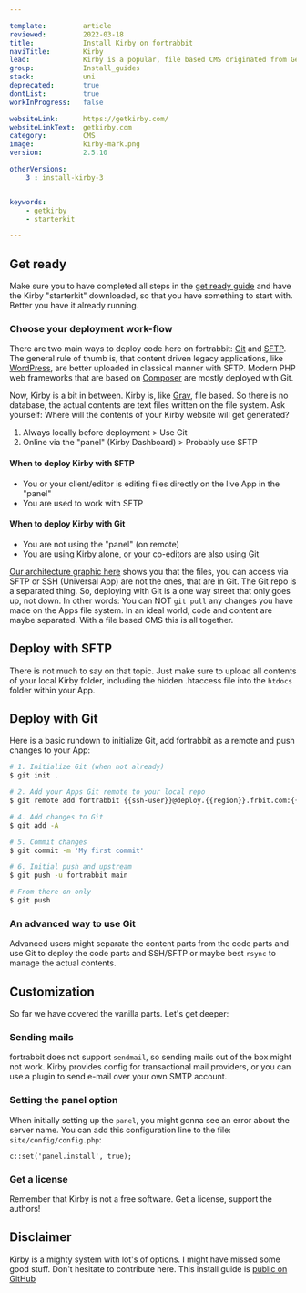 ```yaml
---

template:         article
reviewed:         2022-03-18
title:            Install Kirby on fortrabbit
naviTitle:        Kirby
lead:             Kirby is a popular, file based CMS originated from Germany (YEAH!). Learn here how to install and tune Kirby on fortrabbit.
group:            Install_guides
stack:            uni
deprecated:       true
dontList:         true
workInProgress:   false

websiteLink:      https://getkirby.com/
websiteLinkText:  getkirby.com
category:         CMS
image:            kirby-mark.png
version:          2.5.10

otherVersions:
    3 : install-kirby-3


keywords:
    - getkirby
    - starterkit

---
```


## Get ready

Make sure you to have completed all steps in the [get ready guide](/get-ready) and have the Kirby "starterkit" downloaded, so that you have something to start with. Better you have it already running.

### Choose your deployment work-flow

There are two main ways to deploy code here on fortrabbit: [Git](/git-deployment) and [SFTP](/sftp-uni). The general rule of thumb is, that content driven legacy applications, like [WordPress](/install-wordpress), are better uploaded in classical manner with SFTP. Modern PHP web frameworks that are based on [Composer](/composer) are mostly deployed with Git. 

Now, Kirby is a bit in between. Kirby is, like [Grav](/install-grav), file based. So there is no database, the actual contents are text files written on the file system. Ask yourself: Where will the contents of your Kirby website will get generated? 

1. Always locally before deployment  > Use Git
2. Online via the "panel" (Kirby Dashboard) > Probably use SFTP

#### When to deploy Kirby with SFTP

* You or your client/editor is editing files directly on the live App in the "panel"
* You are used to work with SFTP

#### When to deploy Kirby with Git

* You are not using the "panel" (on remote)
* You are using Kirby alone, or your co-editors are also using Git

[Our architecture graphic here](/deployment-methods-uni#toc-understanding-the-architecture) shows you that the files, you can access via SFTP or SSH (Universal App) are not the ones, that are in Git. The Git repo is a separated thing. So, deploying with Git is a one way street that only goes up, not down. In other words: You can NOT `git pull` any changes you have made on the Apps file system. In an ideal world, code and content are maybe separated. With a file based CMS this is all together.

## Deploy with SFTP

There is not much to say on that topic. Just make sure to upload all contents of your local Kirby folder, including the hidden .htaccess file into the `htdocs` folder within your App. 


## Deploy with Git

Here is a basic rundown to initialize Git, add fortrabbit as a remote and push changes to your App:

```bash
# 1. Initialize Git (when not already)
$ git init .

# 2. Add your Apps Git remote to your local repo
$ git remote add fortrabbit {{ssh-user}}@deploy.{{region}}.frbit.com:{{app-name}}.git

# 4. Add changes to Git
$ git add -A

# 5. Commit changes
$ git commit -m 'My first commit'

# 6. Initial push and upstream
$ git push -u fortrabbit main

# From there on only
$ git push
```

### An advanced way to use Git

Advanced users might separate the content parts from the code parts and use Git to deploy the code parts and SSH/SFTP or maybe best `rsync` to manage the actual contents.



## Customization

So far we have covered the vanilla parts. Let's get deeper:


### Sending mails

fortrabbit does not support `sendmail`, so sending mails out of the box might not work. Kirby provides config for transactional mail providers, or you can use a plugin to send e-mail over your own SMTP account.


### Setting the panel option

When initially setting up the `panel`, you might gonna see an error about the server name. You can add this configuration line to the file: `site/config/config.php`:

```
c::set('panel.install', true);
```

### Get a license

Remember that Kirby is not a free software. Get a license, support the authors!

## Disclaimer

Kirby is a mighty system with lot's of options. I might have missed some good stuff. Don't hesitate to contribute here. This install guide is [public on GitHub](https://github.com/fortrabbit/help/blob/master/docs/install-kirby-2.md)